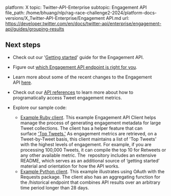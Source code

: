 platform: X
topic: Twitter-API-Enterprise
subtopic: Engagement API
file_path: /home/bhuang/nlp/rag-race-challenge2-2024/platform-docs-versions/X_Twitter-API-Enterprise/Engagement API.md
url: https://developer.twitter.com/en/docs/twitter-api/enterprise/engagement-api/guides/grouping-results


## Next steps

* Check out our '[Getting started](https://developer.twitter.com/content/developer-twitter/en/docs/metrics/get-tweet-engagement/guides/dev-getting-started-engagement-api)' guide for the Engagement API.
* Figure out [which Engagement API endpoint is right for you](https://developer.twitter.com/content/developer-twitter/en/docs/metrics/get-tweet-engagement/guides/selecting-engagement-endpoint).
* Learn more about some of the recent changes to the Engagement API [here](https://developer.twitter.com/content/developer-twitter/en/docs/metrics/get-tweet-engagement/guides/understanding-recent-changes-to-eapi-metrics).
* Check out our [API references](https://developer.twitter.com/content/developer-twitter/en/docs/metrics/get-tweet-engagement/api-reference/post-insights-engagement) to learn more about how to programatically access Tweet engagement metrics.  
      
    
* Explore our sample code:  
    * [Example Ruby client](https://github.com/twitterdev/engagement-api-client-ruby). This example Engagement API Client helps manage the process of generating engagement metadata for large Tweet collections. The client has a helper feature that can surface ['Top Tweets.'](https://github.com/twitterdev/engagement-api-client-ruby#top-tweets) As engagement metrics are retrieved, on a Tweet-by-Tweet basis, this client maintains a list of 'Top Tweets' with the highest levels of engagement. For example, if you are processing 100,000 Tweets, it can compile the top 10 for Retweets or any other available metric. The  repository includes an extensive README, which serves as an additional source of ‘getting started’ material and orientation for how the API works.
    * [Example Python client](https://github.com/twitterdev/Gnip-Insights-Interface). This example illustrates using OAuth with the Requests package. The client also has an aggregating function for the /historical endpoint that combines API results over an arbitrary time period longer than 28 days.